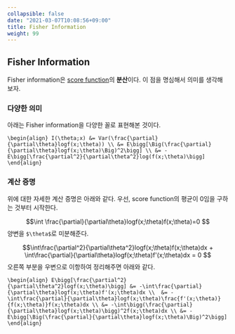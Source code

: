 ```yaml
---
collapsible: false
date: "2021-03-07T10:08:56+09:00"
title: Fisher Information
weight: 99
---
```


## Fisher Information
 
Fisher information은 [score function](/posts/statistics/statistics/score_function/)의 **분산**이다. 이 점을 명심해서 의미를 생각해보자.

### 다양한 의미
아래는 Fisher information을 다양한 꼴로 표현해본 것이다.

`\begin{align}
I(\theta;x) &= Var(\frac{\partial}{\partial\theta}logf(x;\theta)) \\
&= E\bigg[\Big(\frac{\partial}{\partial\theta}logf(x;\theta)\Big)^2\bigg] \\
&= -E\bigg[\frac{\partial^2}{\partial\theta^2}log(f(x;\theta)\bigg]
\end{align}`

### 계산 증명
위에 대한 자세한 계산 증명은 아래와 같다.
우선, score function의 평균이 0임을 구하는 것부터 시작한다.

$$\int \frac{\partial}{\partial\theta}logf(x;\theta)f(x;\theta)=0 $$
양변을 `$\theta$`로 미분해준다.

$$\int\frac{\partial^2}{\partial\theta^2}logf(x;\theta)f(x;\theta)dx + \int\frac{\partial}{\partial\theta}logf(x;\theta)f'(x;\theta)dx = 0 $$
오른쪽 부분을 우변으로 이항하여 정리해주면 아래와 같다.

`\begin{align}
E\bigg[\frac{\partial^2}{\partial\theta^2}logf(x;\theta)\bigg] &= -\int\frac{\partial}{\partial\theta}logf(x;\theta)f'(x;\theta)dx \\ 
&= -\int\frac{\partial}{\partial\theta}logf(x;\theta)\frac{f'(x;\theta)}{f(x;\theta)}f(x;\theta)dx \\
&= -\int\bigg(\frac{\partial}{\partial\theta}logf(x;\theta)\bigg)^2f(x;\theta)dx \\
&= -E\bigg[\Big(\frac{\partial}{\partial\theta}logf(x;\theta)\Big)^2\bigg]
\end{align}`
